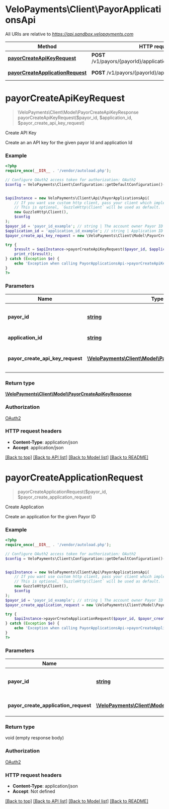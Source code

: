 # VeloPayments\Client\PayorApplicationsApi

All URIs are relative to *https://api.sandbox.velopayments.com*

Method | HTTP request | Description
------------- | ------------- | -------------
[**payorCreateApiKeyRequest**](PayorApplicationsApi.md#payorCreateApiKeyRequest) | **POST** /v1/payors/{payorId}/applications/{applicationId}/keys | Create API Key
[**payorCreateApplicationRequest**](PayorApplicationsApi.md#payorCreateApplicationRequest) | **POST** /v1/payors/{payorId}/applications | Create Application


# **payorCreateApiKeyRequest**
> \VeloPayments\Client\Model\PayorCreateApiKeyResponse payorCreateApiKeyRequest($payor_id, $application_id, $payor_create_api_key_request)

Create API Key

Create an an API key for the given payor Id and application Id

### Example
```php
<?php
require_once(__DIR__ . '/vendor/autoload.php');

// Configure OAuth2 access token for authorization: OAuth2
$config = VeloPayments\Client\Configuration::getDefaultConfiguration()->setAccessToken('YOUR_ACCESS_TOKEN');


$apiInstance = new VeloPayments\Client\Api\PayorApplicationsApi(
    // If you want use custom http client, pass your client which implements `GuzzleHttp\ClientInterface`.
    // This is optional, `GuzzleHttp\Client` will be used as default.
    new GuzzleHttp\Client(),
    $config
);
$payor_id = 'payor_id_example'; // string | The account owner Payor ID
$application_id = 'application_id_example'; // string | Application ID
$payor_create_api_key_request = new \VeloPayments\Client\Model\PayorCreateApiKeyRequest(); // \VeloPayments\Client\Model\PayorCreateApiKeyRequest | Details of application API key to create

try {
    $result = $apiInstance->payorCreateApiKeyRequest($payor_id, $application_id, $payor_create_api_key_request);
    print_r($result);
} catch (Exception $e) {
    echo 'Exception when calling PayorApplicationsApi->payorCreateApiKeyRequest: ', $e->getMessage(), PHP_EOL;
}
?>
```

### Parameters

Name | Type | Description  | Notes
------------- | ------------- | ------------- | -------------
 **payor_id** | [**string**](../Model/.md)| The account owner Payor ID |
 **application_id** | [**string**](../Model/.md)| Application ID |
 **payor_create_api_key_request** | [**\VeloPayments\Client\Model\PayorCreateApiKeyRequest**](../Model/PayorCreateApiKeyRequest.md)| Details of application API key to create |

### Return type

[**\VeloPayments\Client\Model\PayorCreateApiKeyResponse**](../Model/PayorCreateApiKeyResponse.md)

### Authorization

[OAuth2](../../README.md#OAuth2)

### HTTP request headers

 - **Content-Type**: application/json
 - **Accept**: application/json

[[Back to top]](#) [[Back to API list]](../../README.md#documentation-for-api-endpoints) [[Back to Model list]](../../README.md#documentation-for-models) [[Back to README]](../../README.md)

# **payorCreateApplicationRequest**
> payorCreateApplicationRequest($payor_id, $payor_create_application_request)

Create Application

Create an application for the given Payor ID

### Example
```php
<?php
require_once(__DIR__ . '/vendor/autoload.php');

// Configure OAuth2 access token for authorization: OAuth2
$config = VeloPayments\Client\Configuration::getDefaultConfiguration()->setAccessToken('YOUR_ACCESS_TOKEN');


$apiInstance = new VeloPayments\Client\Api\PayorApplicationsApi(
    // If you want use custom http client, pass your client which implements `GuzzleHttp\ClientInterface`.
    // This is optional, `GuzzleHttp\Client` will be used as default.
    new GuzzleHttp\Client(),
    $config
);
$payor_id = 'payor_id_example'; // string | The account owner Payor ID
$payor_create_application_request = new \VeloPayments\Client\Model\PayorCreateApplicationRequest(); // \VeloPayments\Client\Model\PayorCreateApplicationRequest | Details of application to create

try {
    $apiInstance->payorCreateApplicationRequest($payor_id, $payor_create_application_request);
} catch (Exception $e) {
    echo 'Exception when calling PayorApplicationsApi->payorCreateApplicationRequest: ', $e->getMessage(), PHP_EOL;
}
?>
```

### Parameters

Name | Type | Description  | Notes
------------- | ------------- | ------------- | -------------
 **payor_id** | [**string**](../Model/.md)| The account owner Payor ID |
 **payor_create_application_request** | [**\VeloPayments\Client\Model\PayorCreateApplicationRequest**](../Model/PayorCreateApplicationRequest.md)| Details of application to create |

### Return type

void (empty response body)

### Authorization

[OAuth2](../../README.md#OAuth2)

### HTTP request headers

 - **Content-Type**: application/json
 - **Accept**: Not defined

[[Back to top]](#) [[Back to API list]](../../README.md#documentation-for-api-endpoints) [[Back to Model list]](../../README.md#documentation-for-models) [[Back to README]](../../README.md)

